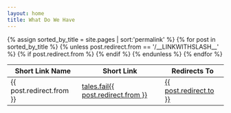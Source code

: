 ```yaml
---
layout: home
title: What Do We Have
---  
```


<table class="tg">
<thead>
  <tr>
    <th class="tg-lhfm">Short Link Name</th>
    <th class="tg-lhfm">Short Link</th>
    <th class="tg-lhfm">Redirects To</th>
  </tr>
</thead>
<tbody>
  <tr>
    {% assign sorted_by_title = site.pages | sort:'permalink' %}
      {% for post in sorted_by_title %}
        {% unless post.redirect.from == '/__LINKWITHSLASH__' %}
          {% if post.redirect.from  %} 
            <tr>
                <td class="tg-0lax">
                    {{ post.redirect.from }}
                </td>
                <td class="tg-0lax">
                    <a href="https://tales.fail{{ post.redirect.from }}">
                        tales.fail{{ post.redirect.from }}
                    </a>
                </td>
                <td class="tg-0lax">
                    <a href="{{ post.redirect.to }}">
                        {{ post.redirect.to }}
                    </a>
                </td>
              </tr>
        {% endif %}
      {% endunless %}
    {% endfor %}
  </tr>
</tbody>
</table>

